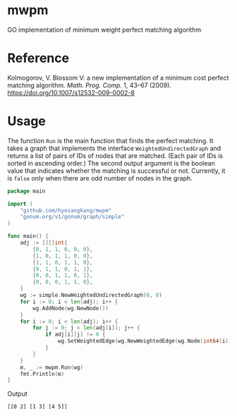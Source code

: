# mwpm
GO implementation of minimum weight perfect matching algorithm

# Reference
Kolmogorov, V. Blossom V: a new implementation of a minimum cost perfect matching algorithm. <em>Math. Prog. Comp.</em> 1, 43–67 (2009). https://doi.org/10.1007/s12532-009-0002-8
 
# Usage
The function `Run` is the main function that finds the perfect matching. It takes a graph that implements the interface `WeightedUndirectedGraph` and returns a list of pairs of IDs of nodes that are matched. (Each pair of IDs is sorted in ascending order.) The second output argument is the boolean value that indicates whether the matching is successful or not. Currently, it is `false` only when there are odd number of nodes in the graph.

```go
package main

import (
    "github.com/hyosangkang/mwpm"
    "gonum.org/v1/gonum/graph/simple"
)

func main() {
	adj := [][]int{
		{0, 1, 1, 0, 0, 0},
		{1, 0, 1, 1, 0, 0},
		{1, 1, 0, 1, 1, 0},
		{0, 1, 1, 0, 1, 1},
		{0, 0, 1, 1, 0, 1},
		{0, 0, 0, 1, 1, 0},
	}
	wg := simple.NewWeightedUndirectedGraph(0, 0)
	for i := 0; i < len(adj); i++ {
		wg.AddNode(wg.NewNode())
	}
	for i := 0; i < len(adj); i++ {
		for j := 0; j < len(adj[i]); j++ {
			if adj[i][j] != 0 {
				wg.SetWeightedEdge(wg.NewWeightedEdge(wg.Node(int64(i)), wg.Node(int64(j)), float64(adj[i][j])))
			}
		}
	}
    m, _ := mwpm.Run(wg)
    fmt.Println(m)
}
```

Output
```
[[0 2] [1 3] [4 5]]
```
